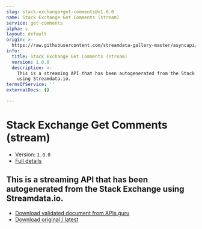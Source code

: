 ```yaml
---
slug: stack-exchange+get-comments@v1.0.0
name: Stack Exchange Get Comments (stream)
service: get-comments
alpha: s
layout: default
origin: >-
  https://raw.githubusercontent.com/streamdata-gallery-master/asyncapi/master/_listings/stack-exchange/stack-exchange-get-comments-stream-async.md
info:
  title: Stack Exchange Get Comments (stream)
  version: 1.0.0
  description: >-
    This is a streaming API that has been autogenerated from the Stack Exchange
    using Streamdata.io.
termsOfService: ''
externalDocs: {}

---
```

# Stack Exchange Get Comments (stream)

* Version: `1.0.0`
* [Full details](../html/stack-exchange+get-comments@v1.0.0.html)



## This is a streaming API that has been autogenerated from the Stack Exchange using Streamdata.io.



* [Download validated document from APIs.guru](https://raw.githubusercontent.com/APIs-guru/asyncapi-directory/master/docs/APIs/stack-exchange%2Bget-comments%40v1.0.0.yaml)
* [Download original / latest](https://raw.githubusercontent.com/streamdata-gallery-master/asyncapi/master/_listings/stack-exchange/stack-exchange-get-comments-stream-async.md)

<script type="application/ld+json">
{
  "@context": "http://schema.org/",
  "@type": "WebAPI",
  "description": "This is a streaming API that has been autogenerated from the Stack Exchange using Streamdata.io.",
  "documentation": "",

  "name": "Stack Exchange Get Comments (stream)"
}
</script>
